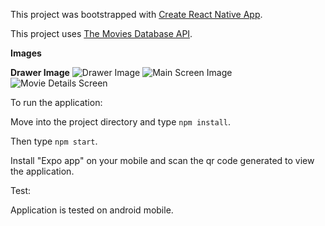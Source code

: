 This project was bootstrapped with [Create React Native App](https://github.com/react-community/create-react-native-app).

This project uses [The Movies Database API](https://developers.themoviedb.org/).


**Images**

**Drawer Image**
![Drawer Image](https://github.com/spyD1803/Movies/blob/master/src/images/drawer.png)
![Main Screen Image](https://github.com/spyD1803/Movies/blob/master/src/images/mainScreen.png)
![Movie Details Screen](https://github.com/spyD1803/Movies/blob/master/src/images/movieDetails.png)

To run the application:

  Move into the project directory and type `npm install`.
  
  Then type `npm start`.
  
  Install "Expo app" on your mobile and scan the qr code generated to view the application.



Test:

  Application is tested on android mobile.
